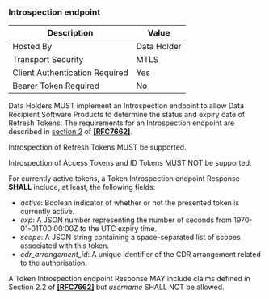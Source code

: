 ### Introspection endpoint

| Description | Value |
|---|---|
| Hosted By | Data Holder |
| Transport Security | MTLS |
| Client Authentication Required | Yes |
| Bearer Token Required | No |

Data Holders MUST implement an Introspection endpoint to allow Data Recipient Software Products to determine the status and expiry date of Refresh Tokens. The requirements for an Introspection endpoint are described in [section 2](https://tools.ietf.org/html/rfc7662#section-2) of **[[RFC7662]](#nref-RFC7662)**.

Introspection of Refresh Tokens MUST be supported.

Introspection of Access Tokens and ID Tokens MUST NOT be supported.

For currently active tokens, a Token Introspection endpoint Response **SHALL** include, at least, the following fields:

- _active_: Boolean indicator of whether or not the presented token is currently active.
- _exp_: A JSON number representing the number of seconds from 1970-01-01T00:00:00Z to the UTC expiry time.
- _scope_: A JSON string containing a space-separated list of scopes associated with this token.
- _cdr_arrangement_id_: A unique identifier of the CDR arrangement related to the authorisation.

A Token Introspection endpoint Response MAY include claims defined in Section 2.2 of **[[RFC7662]](#nref-RFC7662)** but _username_ SHALL NOT be allowed.
